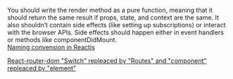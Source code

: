 You should write the render method as a pure function, meaning that it should return the same result if props, state,
and context are the same. It also shouldn’t contain side effects (like setting up subscriptions) or interact with the 
browser APIs. Side effects should happen either in event handlers or methods like componentDidMount.  
[Naming convension in Reactjs](https://www.upbeatcode.com/react/react-naming-conventions/)  

[React-router-dom "Switch" repleaced by "Routes" and "component" repleaced by "element"](https://stackoverflow.com/a/69849271/10928027)
